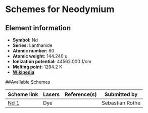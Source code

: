 # Schemes for Neodymium

## Element information

- **Symbol:** Nd
- **Series:** Lanthanide
- **Atomic number:** 60
- **Atomic weight:** 144.240 u
- **Ionization potential:** 44562.000 1/cm
- **Melting point:** 1294.2 K
- [**Wikipedia**](https://en.wikipedia.org/wiki/Neodymium)

##Available Schemes

|       Scheme link       | Lasers | Reference(s) |  Submitted by   |
| ----------------------- | ------ | ------------ | --------------- |
| [Nd 1](../nd/nd-001.md) | Dye    |              | Sebastian Rothe |
